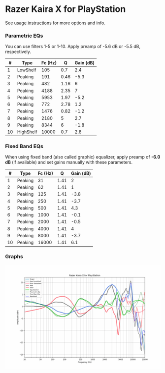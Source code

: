 # Razer Kaira X for PlayStation
See [usage instructions](https://github.com/jaakkopasanen/AutoEq#usage) for more options and info.

### Parametric EQs
You can use filters 1-5 or 1-10. Apply preamp of -5.6 dB or -5.5 dB, respectively.

|   # | Type      |   Fc (Hz) |    Q |   Gain (dB) |
|-----|-----------|-----------|------|-------------|
|   1 | LowShelf  |       105 | 0.7  |         2.4 |
|   2 | Peaking   |       191 | 0.46 |        -5.3 |
|   3 | Peaking   |       482 | 1.16 |         6   |
|   4 | Peaking   |      4188 | 2.35 |         7   |
|   5 | Peaking   |      5953 | 1.97 |        -5.2 |
|   6 | Peaking   |       772 | 2.78 |         1.2 |
|   7 | Peaking   |      1476 | 0.82 |        -1.2 |
|   8 | Peaking   |      2180 | 5    |         2.7 |
|   9 | Peaking   |      8344 | 6    |        -1.8 |
|  10 | HighShelf |     10000 | 0.7  |         2.8 |

### Fixed Band EQs
When using fixed band (also called graphic) equalizer, apply preamp of **-6.0 dB** (if available) and set gains manually with these parameters.

|   # | Type    |   Fc (Hz) |    Q |   Gain (dB) |
|-----|---------|-----------|------|-------------|
|   1 | Peaking |        31 | 1.41 |         2   |
|   2 | Peaking |        62 | 1.41 |         1   |
|   3 | Peaking |       125 | 1.41 |        -3.8 |
|   4 | Peaking |       250 | 1.41 |        -3.7 |
|   5 | Peaking |       500 | 1.41 |         4.3 |
|   6 | Peaking |      1000 | 1.41 |        -0.1 |
|   7 | Peaking |      2000 | 1.41 |        -0.5 |
|   8 | Peaking |      4000 | 1.41 |         4   |
|   9 | Peaking |      8000 | 1.41 |        -3.7 |
|  10 | Peaking |     16000 | 1.41 |         6.1 |

### Graphs
![](./Razer%20Kaira%20X%20for%20PlayStation.png)
